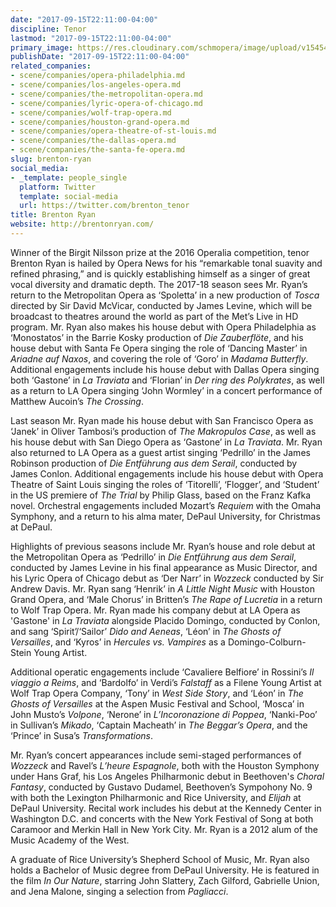 ```yaml
---
date: "2017-09-15T22:11:00-04:00"
discipline: Tenor
lastmod: "2017-09-15T22:11:00-04:00"
primary_image: https://res.cloudinary.com/schmopera/image/upload/v1545409169/media/webhook-uploads/1505527828855/Brenton_Ryan_noPC_d_300dpi.jpg.jpg
publishDate: "2017-09-15T22:11:00-04:00"
related_companies:
- scene/companies/opera-philadelphia.md
- scene/companies/los-angeles-opera.md
- scene/companies/the-metropolitan-opera.md
- scene/companies/lyric-opera-of-chicago.md
- scene/companies/wolf-trap-opera.md
- scene/companies/houston-grand-opera.md
- scene/companies/opera-theatre-of-st-louis.md
- scene/companies/the-dallas-opera.md
- scene/companies/the-santa-fe-opera.md
slug: brenton-ryan
social_media:
- _template: people_single
  platform: Twitter
  template: social-media
  url: https://twitter.com/brenton_tenor
title: Brenton Ryan
website: http://brentonryan.com/
---
```


Winner of the Birgit Nilsson prize at the 2016 Operalia competition, tenor Brenton Ryan is hailed by Opera News for his “remarkable tonal suavity and refined phrasing,” and is quickly establishing himself as a singer of great vocal diversity and dramatic depth. The 2017-18 season sees Mr. Ryan’s return to the Metropolitan Opera as ‘Spoletta’ in a new production of *Tosca* directed by Sir David McVicar, conducted by James Levine, which will be broadcast to theatres around the world as part of the Met’s Live in HD program. Mr. Ryan also makes his house debut with Opera Philadelphia as ‘Monostatos’ in the Barrie Kosky production of *Die Zauberflöte*, and his house debut with Santa Fe Opera singing the role of ‘Dancing Master’ in *Ariadne auf Naxos*, and covering the role of ‘Goro’ in *Madama Butterfly*. Additional engagements include his house debut with Dallas Opera singing both ‘Gastone’ in *La Traviata* and ‘Florian’ in *Der ring des Polykrates*, as well as a return to LA Opera singing ‘John Wormley’ in a concert performance of Matthew Aucoin’s *The Crossing*.  

Last season Mr. Ryan made his house debut with San Francisco Opera as ‘Janek’ in Oliver Tambosi’s production of *The Makropulos Case*, as well as his house debut with San Diego Opera as ‘Gastone’ in *La Traviata*. Mr. Ryan also returned to LA Opera as a guest artist singing ‘Pedrillo’ in the James Robinson production of *Die Entführung aus dem Serail*, conducted by James Conlon. Additional engagements include his house debut with Opera Theatre of Saint Louis singing the roles of ‘Titorelli’, ‘Flogger’, and ‘Student’ in the US premiere of *The Trial* by Philip Glass, based on the Franz Kafka novel. Orchestral engagements included Mozart’s *Requiem* with the Omaha Symphony, and a return to his alma mater, DePaul University, for Christmas at DePaul. 

Highlights of previous seasons include Mr. Ryan’s house and role debut at the Metropolitan Opera as ‘Pedrillo’ in *Die Entführung aus dem Serail*, conducted by James Levine in his final appearance as Music Director, and his Lyric Opera of Chicago debut as ‘Der Narr’ in *Wozzeck* conducted by Sir Andrew Davis. Mr. Ryan sang ‘Henrik’ in *A Little Night Music* with Houston Grand Opera, and ‘Male Chorus’ in Britten’s *The Rape of Lucretia* in a return to Wolf Trap Opera. Mr. Ryan made his company debut at LA Opera as 'Gastone' in *La Traviata* alongside Placido Domingo, conducted by Conlon, and sang ‘Spirit’/‘Sailor’ *Dido and Aeneas*, ‘Léon’ in *The Ghosts of Versailles*, and ‘Kyros’ in *Hercules vs. Vampires* as a Domingo-Colburn-Stein Young Artist.  

Additional operatic engagements include ‘Cavaliere Belfiore’ in Rossini’s *Il viaggio a Reims*, and ‘Bardolfo’ in Verdi’s *Falstaff* as a Filene Young Artist at Wolf Trap Opera Company, ‘Tony’ in *West Side Story*, and ‘Léon’ in *The Ghosts of Versailles* at the Aspen Music Festival and School, ‘Mosca’ in John Musto’s *Volpone*, ‘Nerone’ in *L’Incoronazione di Poppea*, ‘Nanki-Poo’ in Sullivan’s *Mikado*, ‘Captain Macheath’ in *The Beggar’s Opera*, and the ‘Prince’ in Susa’s *Transformations*. 

Mr. Ryan’s concert appearances include semi-staged performances of *Wozzeck* and Ravel’s *L’heure Espagnole*, both with the Houston Symphony under Hans Graf, his Los Angeles Philharmonic debut in Beethoven's *Choral Fantasy*, conducted by Gustavo Dudamel, Beethoven’s Sympohony No. 9 with both the Lexington Philharmonic and Rice University, and *Elijah* at DePaul University. Recital work includes his debut at the Kennedy Center in Washington D.C. and concerts with the New York Festival of Song at both Caramoor and Merkin Hall in New York City. Mr. Ryan is a 2012 alum of the Music Academy of the West. 

A graduate of Rice University’s Shepherd School of Music, Mr. Ryan also holds a Bachelor of Music degree from DePaul University. He is featured in the film *In Our Nature*, starring John Slattery, Zach Gilford, Gabrielle Union, and Jena Malone, singing a selection from *Pagliacci*.
